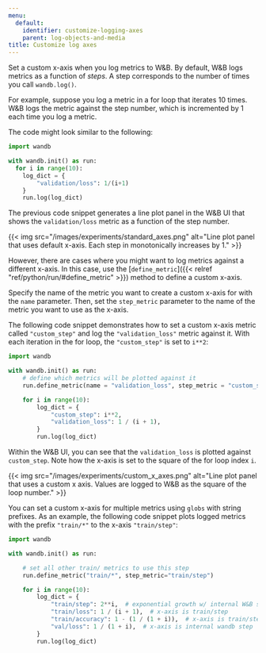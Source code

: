 ```yaml
---
menu:
  default:
    identifier: customize-logging-axes
    parent: log-objects-and-media
title: Customize log axes
---
```


Set a custom x-axis when you log metrics to W&B. By default, W&B logs metrics as a function of *steps*. A step corresponds to the number of times you call `wandb.log()`. 

For example, suppose you log a metric in a for loop that iterates 10 times. W&B logs the metric against the step number, which is incremented by 1 each time you log a metric.

The code might look similar to the following:

```python
import wandb

with wandb.init() as run:
  for i in range(10):
    log_dict = {
        "validation/loss": 1/(i+1)   
    }
    run.log(log_dict)
```

The previous code snippet generates a line plot panel in the W&B UI that shows the `validation/loss` metric as a function of the step number. 

{{< img src="/images/experiments/standard_axes.png" alt="Line plot panel that uses default x-axis. Each step in monotonically increases by 1." >}}

However, there are cases where you might want to log metrics against a different x-axis. In this case, use the [`define_metric`]({{< relref "ref/python/run/#define_metric" >}}) method to define a custom x-axis. 


Specify the name of the metric you want to create a custom x-axis for with the `name` parameter. Then, set the `step_metric` parameter to the name of the metric you want to use as the x-axis.

The following code snippet demonstrates how to set a custom x-axis metric called `"custom_step"` and log the `"validation_loss"` metric against it. With each iteration in the for loop, the `"custom_step"` is set to `i**2`:

```python
import wandb

with wandb.init() as run:
    # define which metrics will be plotted against it
    run.define_metric(name = "validation_loss", step_metric = "custom_step")

    for i in range(10):
        log_dict = {
            "custom_step": i**2,
            "validation_loss": 1 / (i + 1),
        }
        run.log(log_dict)
```

Within the W&B UI, you can see that the `validation_loss` is plotted against `custom_step`. Note how the x-axis is set to the square of the for loop index `i`.

{{< img src="/images/experiments/custom_x_axes.png" alt="Line plot panel that uses a custom x axis. Values are logged to W&B as the square of the loop number." >}}

You can set a custom x-axis for multiple metrics using `globs` with string prefixes. As an example, the following code snippet plots logged metrics with the prefix `"train/*"` to the x-axis `"train/step"`:

```python
import wandb

with wandb.init() as run:

    # set all other train/ metrics to use this step
    run.define_metric("train/*", step_metric="train/step")

    for i in range(10):
        log_dict = {
            "train/step": 2**i,  # exponential growth w/ internal W&B step
            "train/loss": 1 / (i + 1),  # x-axis is train/step
            "train/accuracy": 1 - (1 / (1 + i)),  # x-axis is train/step
            "val/loss": 1 / (1 + i),  # x-axis is internal wandb step
        }
        run.log(log_dict)
```


<!-- [Try `define_metric` in Google Colab](http://wandb.me/define-metric-colab). -->